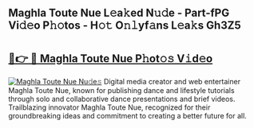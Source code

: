 ## Maghla Toute Nue L𝚎a𝚔ed N𝚞𝚍e - Part-fPG Vi𝚍𝚎o P𝚑𝚘tos - H𝚘𝚝 O𝚗𝚕yf𝚊ns L𝚎a𝚔s Gh3Z5

# <h2><a href="http://kfes8ff.oniu.top/?m=Maghla+Toute+Nue">🔗👉 🔴 Maghla Toute Nue P𝚑ot𝚘𝚜 V𝚒d𝚎o</a></h2>

[![Maghla Toute Nue Nu𝚍e𝚜](https://i.imgur.com/0qMVB7G.gif)](http://kfes8ff.oniu.top/?m=Maghla+Toute+Nue)
Digital media creator and web entertainer Maghla Toute Nue, known for publishing dance and lifestyle tutorials through solo and collaborative dance presentations and brief videos. Trailblazing innovator Maghla Toute Nue, recognized for their groundbreaking ideas and commitment to creating a better future for all.  
